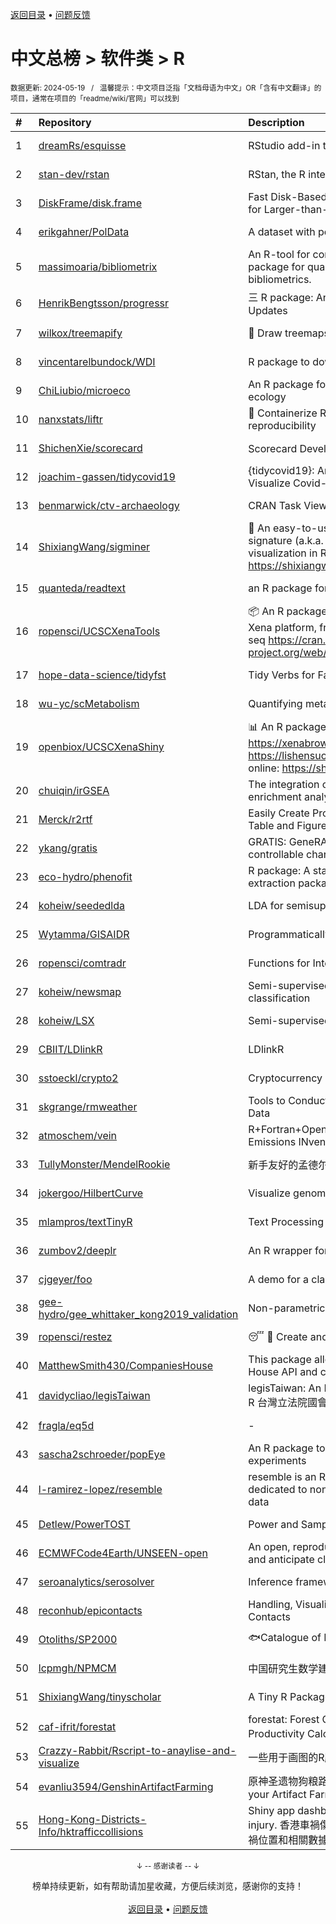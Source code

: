 <a href="https://gitee.com/GrowingGit/GitHub-Chinese-Top-Charts#github中文排行榜">返回目录</a> • <a href="/content/docs/feedback.md">问题反馈</a>

# 中文总榜 > 软件类 > R
<sub>数据更新: 2024-05-19&nbsp;&nbsp;&nbsp;/&nbsp;&nbsp;&nbsp;温馨提示：中文项目泛指「文档母语为中文」OR「含有中文翻译」的项目，通常在项目的「readme/wiki/官网」可以找到</sub>

|#|Repository|Description|Stars|Updated|
|:-|:-|:-|:-|:-|
|1|[dreamRs/esquisse](https://github.com/dreamRs/esquisse)|RStudio add-in to make plots interactively with ggplot2|1744|2024-05-16|
|2|[stan-dev/rstan](https://github.com/stan-dev/rstan)|RStan, the R interface to Stan|1011|2024-05-13|
|3|[DiskFrame/disk.frame](https://github.com/DiskFrame/disk.frame)|Fast Disk-Based Parallelized Data Manipulation Framework for Larger-than-RAM Data|593|2024-02-05|
|4|[erikgahner/PolData](https://github.com/erikgahner/PolData)|A dataset with political datasets|582|2024-05-18|
|5|[massimoaria/bibliometrix](https://github.com/massimoaria/bibliometrix)|An R-tool for comprehensive science mapping analysis. A package for quantitative research in scientometrics and bibliometrics.|469|2024-05-03|
|6|[HenrikBengtsson/progressr](https://github.com/HenrikBengtsson/progressr)|三 R package: An Inclusive, Unifying API for Progress Updates|276|2024-04-19|
|7|[wilkox/treemapify](https://github.com/wilkox/treemapify)|🌳 Draw treemaps in ggplot2|210|2024-04-14|
|8|[vincentarelbundock/WDI](https://github.com/vincentarelbundock/WDI)|R package to download World Bank data|199|2023-11-23|
|9|[ChiLiubio/microeco](https://github.com/ChiLiubio/microeco)|An R package for data analysis in microbial community ecology|177|2024-05-16|
|10|[nanxstats/liftr](https://github.com/nanxstats/liftr)|🐳 Containerize R Markdown documents for continuous reproducibility|169|2024-03-11|
|11|[ShichenXie/scorecard](https://github.com/ShichenXie/scorecard)|Scorecard Development in R, 评分卡|158|2024-04-13|
|12|[joachim-gassen/tidycovid19](https://github.com/joachim-gassen/tidycovid19)|{tidycovid19}: An R Package to Download, Tidy and Visualize Covid-19 Related Data|146|2024-03-18|
|13|[benmarwick/ctv-archaeology](https://github.com/benmarwick/ctv-archaeology)|CRAN Task View: Archaeological Science|143|2024-03-14|
|14|[ShixiangWang/sigminer](https://github.com/ShixiangWang/sigminer)|🌲 An easy-to-use and scalable toolkit for genomic alteration signature (a.k.a. mutational signature) analysis and visualization in R https://shixiangwang.github.io/sigminer/reference/index.html|137|2024-05-12|
|15|[quanteda/readtext](https://github.com/quanteda/readtext)|an R package for reading text files|115|2024-02-27|
|16|[ropensci/UCSCXenaTools](https://github.com/ropensci/UCSCXenaTools)|:package: An R package for accessing genomics data from UCSC Xena platform, from cancer multi-omics to single-cell RNA-seq https://cran.r-project.org/web/packages/UCSCXenaTools/|98|2024-01-13|
|17|[hope-data-science/tidyfst](https://github.com/hope-data-science/tidyfst)|Tidy Verbs for Fast Data Manipulation|95|2024-04-15|
|18|[wu-yc/scMetabolism](https://github.com/wu-yc/scMetabolism)|Quantifying metabolism activity at the single-cell resolution|90|2024-02-08|
|19|[openbiox/UCSCXenaShiny](https://github.com/openbiox/UCSCXenaShiny)|📊 An R package for interactively exploring UCSC Xena https://xenabrowser.net/datapages/; Book: https://lishensuo.github.io/UCSCXenaShiny_Book; App online: https://shiny.hiplot.cn/ucsc-xena-shiny/, htt ...|83|2024-05-15|
|20|[chuiqin/irGSEA](https://github.com/chuiqin/irGSEA)|The integration of single cell rank-based gene set enrichment analysis|81|2024-03-29|
|21|[Merck/r2rtf](https://github.com/Merck/r2rtf)|Easily Create Production-Ready Rich Text Format (RTF) Table and Figure|76|2024-05-15|
|22|[ykang/gratis](https://github.com/ykang/gratis)|GRATIS: GeneRAting TIme Series with diverse and controllable characteristics|76|2024-04-08|
|23|[eco-hydro/phenofit](https://github.com/eco-hydro/phenofit)|R package: A state-of-the-art Vegetation Phenology extraction package, phenofit|67|2024-01-23|
|24|[koheiw/seededlda](https://github.com/koheiw/seededlda)|LDA for semisupervised topic modeling|66|2024-04-23|
|25|[Wytamma/GISAIDR](https://github.com/Wytamma/GISAIDR)|Programmatically interact with the GISAID database.|63|2024-02-01|
|26|[ropensci/comtradr](https://github.com/ropensci/comtradr)|Functions for Interacting with the UN Comtrade API|61|2024-05-14|
|27|[koheiw/newsmap](https://github.com/koheiw/newsmap)|Semi-supervised algorithm for geographical document classification|56|2024-05-18|
|28|[koheiw/LSX](https://github.com/koheiw/LSX)|Semi-supervised algorithm for document scaling|54|2024-03-05|
|29|[CBIIT/LDlinkR](https://github.com/CBIIT/LDlinkR)|LDlinkR|51|2024-04-17|
|30|[sstoeckl/crypto2](https://github.com/sstoeckl/crypto2)|Cryptocurrency Market Data|48|2024-01-29|
|31|[skgrange/rmweather](https://github.com/skgrange/rmweather)|Tools to Conduct Meteorological Normalisation on Air Quality Data|44|2024-05-07|
|32|[atmoschem/vein](https://github.com/atmoschem/vein)| R+Fortran+OpenMP package to estimate Vehicular Emissions INventories VEIN. |42|2024-05-04|
|33|[TullyMonster/MendelRookie](https://github.com/TullyMonster/MendelRookie)|新手友好的孟德尔随机化项目|41|2024-04-26|
|34|[jokergoo/HilbertCurve](https://github.com/jokergoo/HilbertCurve)|Visualize genomic data by Hilbert curve|40|2024-02-27|
|35|[mlampros/textTinyR](https://github.com/mlampros/textTinyR)|Text Processing for Small or Big Data Files in R|38|2023-12-05|
|36|[zumbov2/deeplr](https://github.com/zumbov2/deeplr)|An R wrapper for the DeepL Translator API|36|2024-03-28|
|37|[cjgeyer/foo](https://github.com/cjgeyer/foo)|A demo for a class|35|2024-01-23|
|38|[gee-hydro/gee_whittaker_kong2019_validation](https://github.com/gee-hydro/gee_whittaker_kong2019_validation)|Non-parametric weighted Whittaker smoothing|31|2024-04-11|
|39|[ropensci/restez](https://github.com/ropensci/restez)|:sleeping: :open_file_folder: Create and Query a Local Copy of GenBank in R|25|2024-04-19|
|40|[MatthewSmith430/CompaniesHouse](https://github.com/MatthewSmith430/CompaniesHouse)|This package allows to extract data from the Companies House API and create interlocking directorates networks|25|2024-01-19|
|41|[davidycliao/legisTaiwan](https://github.com/davidycliao/legisTaiwan)|legisTaiwan: An Interface to Access Taiwan Legislative API in R 台灣立法院國會系統 API |23|2024-02-25|
|42|[fragla/eq5d](https://github.com/fragla/eq5d)|-|20|2024-04-29|
|43|[sascha2schroeder/popEye](https://github.com/sascha2schroeder/popEye)|An R package to analyze eye-tracking data from reading experiments|20|2024-05-01|
|44|[l-ramirez-lopez/resemble](https://github.com/l-ramirez-lopez/resemble)|resemble is an R package which implements functions dedicated to non-linear modelling of complex spectroscopy data|20|2024-02-16|
|45|[Detlew/PowerTOST](https://github.com/Detlew/PowerTOST)|Power and Sample Size for (Bio)Equivalence Studies|19|2024-03-19|
|46|[ECMWFCode4Earth/UNSEEN-open](https://github.com/ECMWFCode4Earth/UNSEEN-open)|An open, reproducible and transferable workflow to assess and anticipate climate extremes beyond the observed record|16|2024-04-01|
|47|[seroanalytics/serosolver](https://github.com/seroanalytics/serosolver)|Inference framework for serological data|15|2024-05-17|
|48|[reconhub/epicontacts](https://github.com/reconhub/epicontacts)|Handling, Visualisation and Analysis of Epidemiological Contacts|15|2024-04-29|
|49|[Otoliths/SP2000](https://github.com/Otoliths/SP2000)|🐟Catalogue of Life toolkit for R|12|2023-11-29|
|50|[lcpmgh/NPMCM](https://github.com/lcpmgh/NPMCM)|中国研究生数学建模竞赛获奖数据及可视化分析|11|2024-03-07|
|51|[ShixiangWang/tinyscholar](https://github.com/ShixiangWang/tinyscholar)|A Tiny R Package to Get and Show Google Scholar Profile|8|2024-01-05|
|52|[caf-ifrit/forestat](https://github.com/caf-ifrit/forestat)|forestat: Forest Carbon Sequestration and Potential Productivity Calculation 森林碳汇计量和潜力计算|7|2024-02-20|
|53|[Crazzy-Rabbit/Rscript-to-anaylise-and-visualize](https://github.com/Crazzy-Rabbit/Rscript-to-anaylise-and-visualize)|一些用于画图的R脚本|7|2024-03-19|
|54|[evanliu3594/GenshinArtifactFarming](https://github.com/evanliu3594/GenshinArtifactFarming)|原神圣遗物狗粮路线规划装置   Planning tools for customizing your Artifact Farming Route in Genshin Impact|6|2023-12-27|
|55|[Hong-Kong-Districts-Info/hktrafficcollisions](https://github.com/Hong-Kong-Districts-Info/hktrafficcollisions)|Shiny app dashboard of HK traffic collisions that result in injury.   香港車禍傷亡資料庫：利用互動地圖和儀表版，將香港車禍位置和相關數據可視化。|6|2024-01-20|

<div align="center">
    <p><sub>↓ -- 感谢读者 -- ↓</sub></p>
    榜单持续更新，如有帮助请加星收藏，方便后续浏览，感谢你的支持！
</div>

<br/>

<div align="center"><a href="https://gitee.com/GrowingGit/GitHub-Chinese-Top-Charts#github中文排行榜">返回目录</a> • <a href="/content/docs/feedback.md">问题反馈</a></div>

